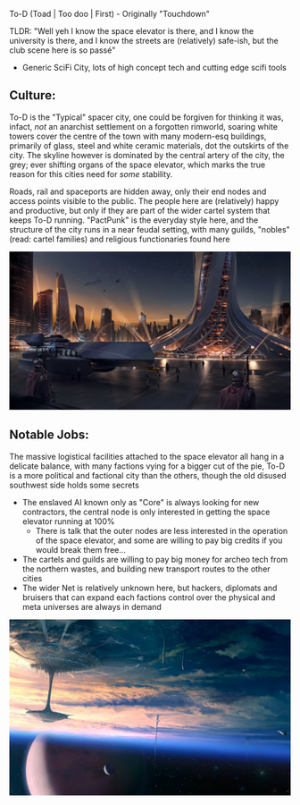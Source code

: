 To-D (Toad | Too doo | First) - Originally "Touchdown"

TLDR: "Well yeh I know the space elevator is there, and I know the university is there, and I know the streets are (relatively) safe-ish, but the club scene here is so passé"

- Generic SciFi City, lots of high concept tech and cutting edge scifi tools

## Culture: 

To-D is the "Typical" spacer city, one could be forgiven for thinking it was, infact, *not* an anarchist settlement on a forgotten rimworld, soaring white towers cover the centre of the town with many modern-esq buildings, primarily of glass, steel and white ceramic materials, dot the outskirts of the city. The skyline however is dominated by the central artery of the city, the grey; ever shifting organs of the space elevator, which marks the true reason for this cities need for *some* stability. 

Roads, rail and spaceports are hidden away, only their end nodes and access points visible to the public. The people here are (relatively) happy and productive, but only if they are part of the wider cartel system that keeps To-D running. "PactPunk" is the everyday style here, and the structure of the city runs in a near feudal setting, with many guilds, "nobles" (read: cartel families) and religious functionaries found here

![git version](../../../../Resources/994011.jpg)
## Notable Jobs:

The massive logistical facilities attached to the space elevator all hang in a delicate balance, with many factions vying for a bigger cut of the pie, To-D is a more political and factional city than the others, though the old disused southwest side holds some secrets
- The enslaved AI known only as "Core" is always looking for new contractors, the central node is only interested in getting the space elevator running at 100%
	- There is talk that the outer nodes are less interested in the operation of the space elevator, and some are willing to pay big credits if you would break them free...
- The cartels and guilds are willing to pay big money for archeo tech from the northern wastes, and building new transport routes to the other cities
- The wider Net is relatively unknown here, but hackers, diplomats and bruisers that can expand each factions control over the physical and meta universes are always in demand

![git version](../../../../Resources/ETzYx.jpg)
